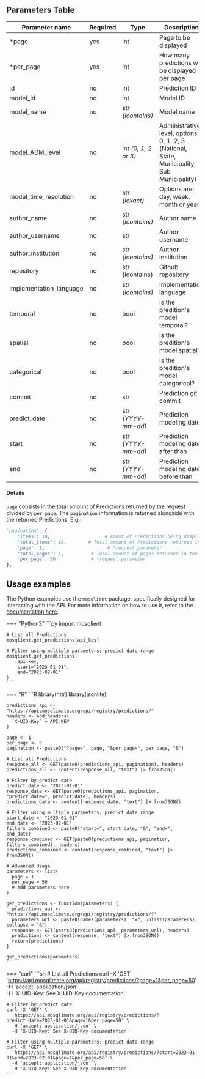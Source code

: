 ## Parameters Table 
| Parameter name | Required | Type | Description |
|--|--|--|--|
| *page | yes | int | Page to be displayed |
| *per_page | yes | int | How many predictions will be displayed per page |
| id | no | int | Prediction ID |
| model_id | no | int | Model ID |
| model_name | no | str _(icontains)_ | Model name | 
| model_ADM_level | no | int _(0, 1, 2 or 3)_ | Administrative level, options: 0, 1, 2, 3 (National, State, Municipality, Sub Municipality) |
| model_time_resolution | no | str _(iexact)_ | Options are: day, week, month or year |
| author_name | no | str _(icontains)_ | Author name |
| author_username | no | str | Author username |
| author_institution | no | str _(icontains)_ | Author institution |
| repository | no | str (icontains) | Github repository |
| implementation_language | no | str _(icontains)_ | Implementation language |
| temporal | no | bool | Is the predition's model temporal? |
| spatial | no | bool | Is the predition's model spatial? |
| categorical | no | bool | Is the predition's model categorical? |
| commit | no | str | Prediction git commit |
| predict_date | no | str _(YYYY-mm-dd)_ | Prediction modeling date |
| start | no | str _(YYYY-mm-dd)_ | Prediction modeling date after than |
| end | no | str _(YYYY-mm-dd)_ | Prediction modeling date before than |

#### Details
`page` consists in the total amount of Predictions returned by the request divided by `per_page`.  The `pagination` information is returned alongside with the returned Predictions. E.g.:
```py
'pagination': {
	'items': 10,                    # Amout of Predictions being displayed 
	'total_items': 10,  	  # Total amount of Predictions returned in the request
	'page': 1,			             # *request parameter
	'total_pages': 1,   	   # Total amount of pages returned in the request
	'per_page': 50		       # *request parameter
},
```  

## Usage examples

The Python examples use the `mosqlient` package, specifically designed for interacting with the API. For more information on how to use it, refer to the [documentation here](https://mosqlimate-client.readthedocs.io/en/latest/tutorials/API/registry/).

=== "Python3"
    ```py
    import mosqlient

    # List all Predictions
    mosqlient.get_predictions(api_key)

    # Filter using multiple parameters; predict date range
    mosqlient.get_predictions(
        api_key,
        start="2023-01-01",
        end="2023-02-01"
    )
    ```

=== "R"
    ```R
    library(httr)
    library(jsonlite)

    predictions_api <- "https://api.mosqlimate.org/api/registry/predictions/"
    headers <- add_headers(
      `X-UID-Key` = API_KEY
    )

    page <- 1
    per_page <- 5
    pagination <- paste0("?page=", page, "&per_page=", per_page, "&")

    # List all Predictions
    response_all <- GET(paste0(predictions_api, pagination), headers)
    predictions_all <- content(response_all, "text") |> fromJSON()

    # Filter by predict date
    predict_date <- "2023-01-01"
    response_date <- GET(paste0(predictions_api, pagination, "predict_date=", predict_date), headers)
    predictions_date <- content(response_date, "text") |> fromJSON()

    # Filter using multiple parameters; predict date range
    start_date <- "2023-01-01"
    end_date <- "2023-02-01"
    filters_combined <- paste0("start=", start_date, "&", "end=", end_date)
    response_combined <- GET(paste0(predictions_api, pagination, filters_combined), headers)
    predictions_combined <- content(response_combined, "text") |> fromJSON()

    # Advanced Usage
    parameters <- list(
      page = 1,
      per_page = 50
      # Add parameters here
    )

    get_predictions <- function(parameters) {
      predictions_api <- "https://api.mosqlimate.org/api/registry/predictions/?"
      parameters_url <- paste0(names(parameters), "=", unlist(parameters), collapse = "&")
      response <- GET(paste0(predictions_api, parameters_url), headers)
      predictions <- content(response, "text") |> fromJSON()
      return(predictions)
    }

    get_predictions(parameters)
    ```

=== "curl"
    ```sh
    # List all Predictions
    curl -X 'GET' \
      'https://api.mosqlimate.org/api/registry/predictions/?page=1&per_page=50' \
      -H 'accept: application/json' \
      -H 'X-UID-Key: See X-UID-Key documentation'

    # Filter by predict date
    curl -X 'GET' \
      'https://api.mosqlimate.org/api/registry/predictions/?predict_date=2023-01-01&page=1&per_page=50' \
      -H 'accept: application/json' \
      -H 'X-UID-Key: See X-UID-Key documentation'

    # Filter using multiple parameters; predict date range
    curl -X 'GET' \
      'https://api.mosqlimate.org/api/registry/predictions/?start=2023-01-01&end=2023-02-01&page=1&per_page=50' \
      -H 'accept: application/json' \
      -H 'X-UID-Key: See X-UID-Key documentation'
    ```
